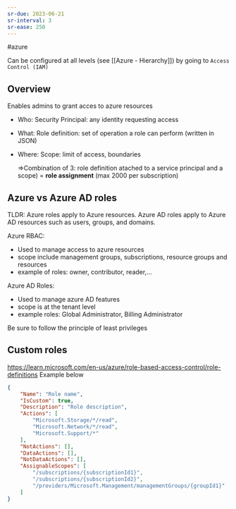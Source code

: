 ```yaml
---
sr-due: 2023-06-21
sr-interval: 3
sr-ease: 250
---
```


#azure

Can be configured at all levels (see [[Azure - Hierarchy]]) by going to `Access Control (IAM)`

## Overview

Enables admins to grant acces to azure resources

- Who: Security Principal: any identity requesting access
- What: Role definition: set of operation a role can perform (written in JSON)
- Where: Scope: limit of access, boundaries

  =>Combination of 3: role definition atached to a service principal and a scope) = **role assignment** (max 2000 per subscription)

## Azure vs Azure AD roles

TLDR: Azure roles apply to Azure resources. Azure AD roles apply to Azure AD resources such as users, groups, and domains.

Azure RBAC:

- Used to manage access to azure resources
- scope include management groups, subscriptions, resource groups and resources
- example of roles: owner, contributor, reader,...

Azure AD Roles:

- Used to manage azure AD features
- scope is at the tenant level
- example roles: Global Administrator, Billing Administrator

Be sure to follow the principle of least privileges

## Custom roles

https://learn.microsoft.com/en-us/azure/role-based-access-control/role-definitions
Example below

```json
{
	"Name": "Role name",
	"IsCustom": true,
	"Description": "Role description",
	"Actions": [
		"Microsoft.Storage/*/read",
		"Microsoft.Network/*/read",
		"Microsoft.Support/*"
	],
	"NotActions": [],
	"DataActions": [],
	"NotDataActions": [],
	"AssignableScopes": [
		"/subscriptions/{subscriptionId1}",
		"/subscriptions/{subscriptionId2}",
		"/providers/Microsoft.Management/managementGroups/{groupId1}"
	]
}
```
